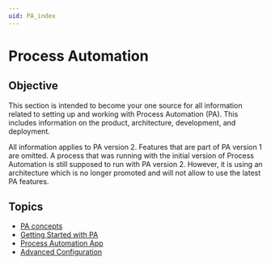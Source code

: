 ```yaml
---
uid: PA_index
---
```


# Process Automation

## Objective

This section is intended to become your one source for all information related to setting up and working with Process Automation (PA). This includes information on the product, architecture, development, and deployment.

All information applies to PA version 2. Features that are part of PA version 1 are omitted. A process that was running with the initial version of Process Automation is still supposed to run with PA version 2. However, it is using an architecture which is no longer promoted and will not allow to use the latest PA features.

## Topics

- [PA concepts](xref:PA_Concepts)
- [Getting Started with PA](xref:Getting_Started_With_PA)
- [Process Automation App](xref:Process_Automation_App_Two)
- [Advanced Configuration](xref:Creating_Resource_Tasks)
